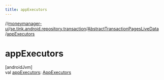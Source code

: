 ```yaml
---
title: appExecutors
---
```

//[moneymanager-ui](../../../index.html)/[se.tink.android.repository.transaction](../index.html)/[AbstractTransactionPagesLiveData](index.html)/[appExecutors](app-executors.html)



# appExecutors



[androidJvm]\
val [appExecutors](app-executors.html): [AppExecutors](../../se.tink.android/-app-executors/index.html)




